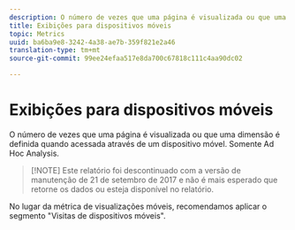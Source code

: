```yaml
---
description: O número de vezes que uma página é visualizada ou que uma dimensão é definida quando acessada através de um dispositivo móvel. Somente Ad Hoc Analysis.
title: Exibições para dispositivos móveis
topic: Metrics
uuid: ba6ba9e8-3242-4a38-ae7b-359f821e2a46
translation-type: tm+mt
source-git-commit: 99ee24efaa517e8da700c67818c111c4aa90dc02

---
```



# Exibições para dispositivos móveis

O número de vezes que uma página é visualizada ou que uma dimensão é definida quando acessada através de um dispositivo móvel. Somente Ad Hoc Analysis.

> [!NOTE] Este relatório foi descontinuado com a versão de manutenção de 21 de setembro de 2017 e não é mais esperado que retorne os dados ou esteja disponível no relatório.

No lugar da métrica de visualizações móveis, recomendamos aplicar o segmento "Visitas de dispositivos móveis".
